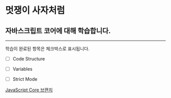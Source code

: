 


# 멋쟁이 사자처럼
## 자바스크립트 코어에 대해 학습합니다.
---
학습이 완료된 항목은 체크박스로 표시됩니다.

- [ ] Code Structure
- [ ] Variables
- [ ] Strict Mode


[JavaScript Core 브랜치](http://www.naver.com)






